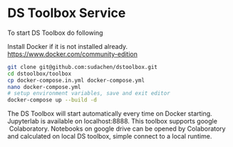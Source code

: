 # DS Toolbox Service

To start DS Toolbox do following

Install Docker if it is not installed already.
https://www.docker.com/community-edition 

```sh
git clone git@github.com:sudachen/dstoolbox.git
cd dstoolbox/toolbox
cp docker-compose.in.yml docker-compose.yml
nano docker-compose.yml
# setup environment variables, save and exit editor
docker-compose up --build -d
````

The DS Toolbox will start automatically every time on Docker starting.
Jupyterlab is available on localhost:8888. This toolbox supports google  Colaboratory. Notebooks on google drive can be opened by Colaboratory and calculated on local DS toolbox, simple connect to a local runtime.




